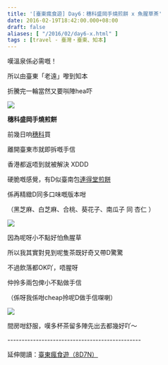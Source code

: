 ```yaml
---
title: '[臺東瘋食遊] Day6：穗科盛岡手燒煎餅 x 魚腥草茶'
date: 2016-02-19T18:42:00.000+08:00
draft: false
aliases: [ "/2016/02/day6-x.html" ]
tags : [travel - 臺灣・臺東、知本]
---
```


嘆溫泉係必需嘅！  

所以由臺東「老遠」嚟到知本

折騰完一輪當然又要唞陣hea吓

[![](https://c2.staticflickr.com/6/5627/31157224706_ece9970f10_z.jpg)](https://c2.staticflickr.com/6/5627/31157224706_ece9970f10_z.jpg)

**穗科盛岡手燒煎餅**

前幾日响[穗科](http://www.hidie.net/2016/01/day3_15.html)買

離開臺東市就即拆嘅手信

香港都返唔到就被解決 XDDD

硬脆嘅感覺，有D似臺南包[連得堂煎餅](http://www.hidie.net/2013/10/blog-post_24.html)

係再精緻D同多口味嘅版本咁

（黑芝麻、白芝麻、合桃、葵花子、南瓜子 同 杏仁 ）

[![](https://c2.staticflickr.com/6/5739/30386012073_45f62f2b6d_z.jpg)](https://c2.staticflickr.com/6/5739/30386012073_45f62f2b6d_z.jpg)

因為呢呀小不點好怕魚腥草

所以我其實對見到呢隻茶既好奇又帶D驚驚

不過飲落都OK吖，唔腥呀

仲拎多兩包俾小不點做手信

（係呀我係咁cheap拎呢D做手信㗎喇）

[![](https://c2.staticflickr.com/6/5591/30386012293_0d77442c8c_z.jpg)](https://c2.staticflickr.com/6/5591/30386012293_0d77442c8c_z.jpg)

間房咁舒服，嘆多杯茶留多陣先出去都幾好吖～  
  
\-----------------------------------------------  
  
延伸閱讀：[臺東瘋食遊（8D7N）](http://www.hidie.net/2016/03/8d7n.html)
